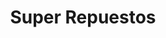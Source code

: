 ---
title: "Super Repuestos"
url: /san-salvador/super-repuestos/
shop: reparación de automóviles
---